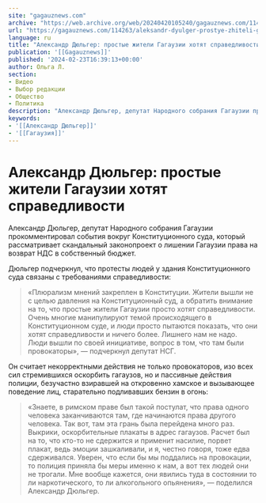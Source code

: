 ```yaml
---
site: "gagauznews.com"
archive: "https://web.archive.org/web/20240420105240/gagauznews.com/114263/aleksandr-dyulger-prostye-zhiteli-gagauzii-hotyat-spravedlivosti.html"
url: "https://gagauznews.com/114263/aleksandr-dyulger-prostye-zhiteli-gagauzii-hotyat-spravedlivosti.html"
language: ru
title: "Александр Дюльгер: простые жители Гагаузии хотят справедливости"
publication: '[[Gagauznews]]'
published: '2024-02-23T16:39:13+00:00'
author: Ольга Л.
section:
- Видео
- Выбор редакции
- Общество
- Политика
description: "Александр Дюльгер, депутат Народного собрания Гагаузии прокомментировал события вокруг Конституционного суда, который рассматривает скандальный законопроект о лишении Гагаузии права на возврат НДС в собственный бюджет. Дюльгер подчеркнул, что протесты людей у здания Конституционного суда связаны с требованиями справедливости: «Плюрализм мнений закреплен в Конституции. Жители вышли не с целью давления на Конституционный суд, а обратить внимание на то, что простые жители Гагаузии просто хотят справедливости. Очень многие манипулируют темой происходящего в Конституционном суде, и люди просто пытаются показать, что они хотят справедливости и ничего более. Лишнего нам не надо. Люди вышли по своей инициативе, вопрос в том, что там были провокаторы», […]"
keywords:
- '[[Александр Дюльгер]]'
- '[[Гагаузия]]'
---
```


# Александр Дюльгер: простые жители Гагаузии хотят справедливости

Александр Дюльгер, депутат Народного собрания Гагаузии прокомментировал события вокруг Конституционного суда, который рассматривает скандальный законопроект о лишении Гагаузии права на возврат НДС в собственный бюджет.

Дюльгер подчеркнул, что протесты людей у здания Конституционного суда связаны с требованиями справедливости:

> «Плюрализм мнений закреплен в Конституции. Жители вышли не с целью давления на Конституционный суд, а обратить внимание на то, что простые жители Гагаузии просто хотят справедливости. Очень многие манипулируют темой происходящего в Конституционном суде, и люди просто пытаются показать, что они хотят справедливости и ничего более. Лишнего нам не надо. Люди вышли по своей инициативе, вопрос в том, что там были провокаторы», — подчеркнул депутат НСГ.

Он считает некорректными действия не только провокаторов, изо всех сил стремившихся оскорбить гагаузов, но и пассивные действия полиции, безучастно взиравшей на откровенно хамское и вызывающее поведение лиц, старательно подливавших бензин в огонь:

> «Знаете, в римском праве был такой постулат, что права одного человека заканчиваются там, где начинаются права другого человека. Так вот, там эта грань была перейдена много раз. Выкрики, оскорбительные плакаты в адрес гагаузов. Расчет был на то, что кто-то не сдержится и применит насилие, порвет плакат, ведь эмоции зашкаливали, и я, честно говоря, тоже едва сдерживался. Уверен, что если бы мы поддались на провокации, то полиция приняла бы меры именно к нам, а вот тех людей они не трогали. Мне вообще кажется, они явились туда в состоянии то ли наркотического, то ли алкогольного опьянения», — поделился Александр Дюльгер.
